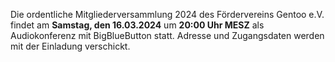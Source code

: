 <!--
.. title: Mitgliederversammlung 2024-03-16
.. slug: mitgliederversammlung-2024-03-16
.. date: 2024-01-03 11:10:00 UTC+01:00
.. tags: 
.. category: 
.. link: 
.. description: 
.. type: text
-->

Die ordentliche Mitgliederversammlung 2024
des Fördervereins Gentoo e.V. findet
am **Samstag, den 16.03.2024**
um **20:00 Uhr MESZ**
als Audiokonferenz mit BigBlueButton statt.
Adresse und Zugangsdaten werden mit der Einladung verschickt.
